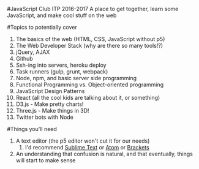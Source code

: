 #JavaScript Club ITP 2016-2017
A place to get together, learn some JavaScript, and make cool stuff on the web

#Topics to potentially cover
1. The basics of the web (HTML, CSS, JavaScript without p5)
2. The Web Developer Stack (why are there so many tools!?)
3. jQuery, AJAX
4. Github
5. Ssh-ing into servers, heroku deploy
6. Task runners (gulp, grunt, webpack)
7. Node, npm, and basic server side programming
8. Functional Programming vs. Object-oriented programming
9. JavaScript Design Patterns
10. React (all the cool kids are talking about it, or something)
11. D3.js - Make pretty charts!
12. Three.js - Make things in 3D!
13. Twitter bots with Node

#Things you'll need
1. A text editor (the p5 editor won't cut it for our needs)
	1. I'd recommend [Sublime Text](https://www.sublimetext.com/) or
       [Atom](https://atom.io/) or [Brackets](http://brackets.io/)
2. An understanding that confusion is natural, and that eventually, things will start to make sense
